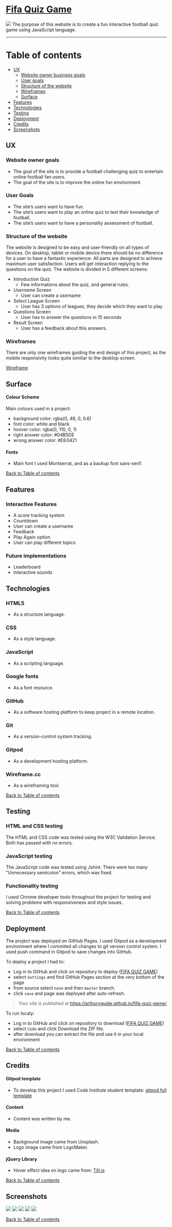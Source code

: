 # [Fifa Quiz Game](https://arthurvguide.github.io/fifa-quiz-game/)

 ![](/assets/images/fifa-quiz-site.jpg)
 The purpose of this website is to create a fun interactive football quiz game using JavaScript language.

---
# Table of contents

- [UX](#ux)
    - [Website owner business goals](#website-owner-business-goals)
    - [User goals](#user-goals)
    - [Structure of the website](#structure-of-the-website)
    - [Wireframes](#wireframes)
    - [Surface](#surface)
- [Features](#features)
- [Technologies](#technologies)
- [Testing](#testing)
- [Deployment](#deployment)
- [Credits](#credits)
- [Screenshots](#screenshots)

## UX

### Website owner goals 
 * The goal of the site is to provide a football challenging quiz to entertain online football fan users.
 * The goal of the site is to improve the online fun environment.

### User Goals
 * The site’s users want to have fun. 
 * The site’s users want to play an online quiz to test their knowledge of football.
 * The site’s users want to have a personality assessment of football.

### Structure of the website
 The website is designed to be easy and user-friendly on all types of devices. On desktop, tablet or mobile device there should be no difference for a user to have a fantastic experience. All parts are designed to achieve maximum user satisfaction. Users will get interaction replying to the questions on the quiz.
 The website is divided in 5 different screens:
  * Introduction Quiz
    * Few informations about the quiz, and general rules.
  * Username Screen 
    * User can create a username
  * Select League Screen
    * User has 3 options of leagues, they decide which they want to play
  * Questions Screen
    * User has to answer the questions in 15 seconds
  * Result Screen
    * User has a feedback about this answers.

### Wireframes
 There are only one wireframes guiding the end design of this project, as the mobile responsivity looks quite similiar to the desktop screen.

 [Wireframe](/assets/download/wireframes.pdf)
## Surface

#### Colour Scheme
 Main colours used in a project:
* background color: rgba(0, 46, 0, 0.6)
* font color: white and black.
* hoover color: rgba(0, 110, 0, 1)
* right answer color: #04B5DE
* wrong answer color: #DE0421

#### Fonts 

* Main font I used Montserrat, and as a backup font sans-serif.

[Back to Table of contents](#table-of-contents)
## Features

### Interactive Features
 * A score tracking system
 * Countdown 
 * User can create a username
 * Feedback
 * Play Again option
 * User can play different topics

###  Future implementations
 * Leaderboard
 * Interactive sounds

## Technologies
 ### HTML5
  * As a structure language.

 ### CSS
  * As a style language.

 ### JavaScript
  * As a scripting language.

 ### Google fonts
  * As a font resource.

 ### GitHub
  * As a software hosting platform to keep project in a remote location.

 ### Git
  * As a version-control system tracking.

 ### Gitpod
  * As a development hosting platform.

 ### Wireframe.cc
  * As a wireframing tool.

[Back to Table of contents](#table-of-contents)

## Testing

### HTML and CSS testing
 The HTML and CSS code was tested using the W3C Validation Service. Both has passed with no errors.

### JavaScript testing 
 The JavaScript code was tested using Jshint. There were too many "Unnecessary semicolon" errors, which was fixed.

### Functionality testing 
 I used Chrome developer tools throughout the project for testing and solving problems with responsiveness and style issues.

[Back to Table of contents](#table-of-contents)

## Deployment 
 The project was deployed on GitHub Pages. I used Gitpod as a development environment where I commited all changes to git version control system.
I used push command in Gitpod to save changes into GitHub. 

 To deploy a project I had to:

  * Log in to GitHub and click on repository to deploy ([FIFA QUIZ GAME](https://github.com/arthurvguide/fifa-quiz-game))
  * select `Settings` and find GitHub Pages section at the very bottom of the page
  * from source select `none` and then `master` branch.
  * click `save` and page was deployed after auto-refresh.
  >  Your site is published at https://arthurvguide.github.io/fifa-quiz-game/

 To run localy:
  * Log in to GitHub and click on repository to download ([FIFA QUIZ GAME](https://github.com/arthurvguide/fifa-quiz-game))
  * select `Code` and click Download the ZIP file.
  * after download you can extract the file and use it in your local environment 

[Back to Table of contents](#table-of-contents)

## Credits 

#### Gitpod template
 * To develop this project I used Code Institute student template: [gitpod full template](https://github.com/Code-Institute-Org/gitpod-full-template)
 
#### Content
 * Content was written by me.
 
#### Media
 * Background image came from Unsplash.
 * Logo image came from LogoMaker.

#### jQuery Library
 * Hover effect idea on logo came from: [Tilt.js](https://gijsroge.github.io/tilt.js/)

[Back to Table of contents](#table-of-contents)
## Screenshots
![](/assets/images/screenshot1.jpg)
![](/assets/images/screenshot2.jpg)
![](/assets/images/screenshot3.jpg)
![](/assets/images/screenshot4.jpg)
![](/assets/images/screenshot5.jpg)

[Back to Table of contents](#table-of-contents)